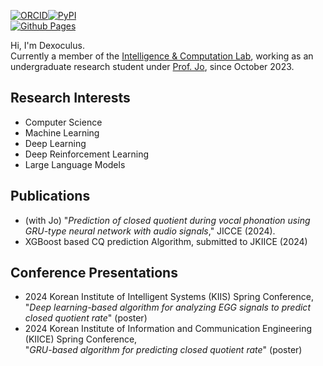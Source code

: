 
[![ORCID](https://a11ybadges.com/badge?logo=orcid)][3][![PyPI](https://a11ybadges.com/badge?logo=pypi)][4] <!--[![LinkedIn](https://a11ybadges.com/badge?logo=linkedin)][5] | [![Kaggle](https://a11ybadges.com/badge?logo=kaggle)][6] --><br>
[![Github Pages](https://img.shields.io/badge/github%20pages-121013?style=for-the-badge&logo=github&logoColor=white)][5]<br>

Hi, I'm Dexoculus.<br>
Currently a member of the [Intelligence & Computation Lab][1], working as an undergraduate research student under [Prof. Jo][2], since October 2023.
<br>

## **Research Interests**

- Computer Science
- Machine Learning
- Deep Learning
- Deep Reinforcement Learning
- Large Language Models

## **Publications**

- (with Jo) "*Prediction of closed quotient during vocal phonation using GRU-type neural network with audio signals*," JICCE (2024).
- XGBoost based CQ prediction Algorithm, submitted to JKIICE (2024)

## **Conference Presentations**

- 2024 Korean Institute of Intelligent Systems (KIIS) Spring Conference,<br>
  "*Deep learning-based algorithm for analyzing EGG signals to predict closed quotient rate*" (poster)
- 2024 Korean Institute of Information and Communication Engineering (KIICE) Spring Conference,<br>
  "*GRU-based algorithm for predicting closed quotient rate*" (poster)
  
<!-- References -->
[1]: https://sites.google.com/view/gwanghyunjo/home
[2]: https://scholar.google.com/citations?hl=ko&user=8BN1dJ7aXgMC&view_op=list_works&sortby=pubdate
[3]: https://orcid.org/0009-0007-4713-5892
[4]: https://www.linkedin.com/in/hyeonbin-han-869312279/
[5]: https://dexoculus.github.io/
[6]: https://www.kaggle.com/dexoculus
[7]: https://pypi.org/user/dexoculus/
